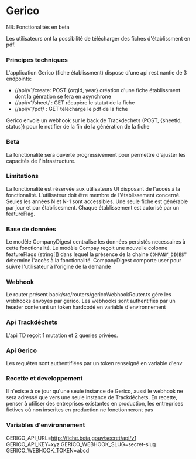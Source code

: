 # Gerico

NB: Fonctionalités en beta

Les utilisateurs ont la possibilité de télécharger des fiches d'établissment en pdf.

### Principes techniques

L'application Gerico (fiche établissment) dispose d'une api rest nantie de 3 endpoints:

- /<secret-slug>/api/v1/create: POST {orgId, year} création d'une fiche établissment dont la génration se fera en asynchrone
- /<secret-slug>/api/v1/sheet/<sheetId> : GET récupère le statut de la fiche
- /<secret-slug>/api/v1/pdf/<sheetId> : GET télécharge le pdf de la fiche

Gerico envoie un webhook sur le back de Trackdechets (POST, {sheetId, status}) pour le notifier de la fin de la génération de la fiche

### Beta

La fonctionalité sera ouverte progressivement pour permettre d'ajuster les capacités de l'infrastructure.

### Limitations

La fonctionalité est réservée aux utilisateurs UI disposant de l'accès à la fonctionalité.
L'utilisateur doit être membre de l'établissement concerné.
Seules les années N et N-1 sont accessibles.
Une seule fiche est générable par jour et par établisesment.
Chaque établissement est autorisé par un featureFlag.

### Base de données

Le modèle CompanyDigest centralise les données persistés necessaires à cette fonctionalité.
Le modèle Compay reçoit une nouvelle colonne featureFlags (string[]) dans lequel la présence de la chaine `COMPANY_DIGEST` détermine l'accès à la fonctionalité.
CompanyDigest comporte user pour suivre l'utilisateur à l'origine de la demande

### Webhook

Le router présent back/src/routers/gericoWebhookRouter.ts gère les webhooks envoyés par gérico.
Les webhooks sont authentifiés par un header contenant un token hardcodé en variable d'environnement

### Api Trackdéchets

L'api TD reçoit 1 mutation et 2 queries privées.

### Api Gerico

Les requêtes sont authentifiées par un token renseigné en variable d'env

### Recette et developpement

Il n'existe à ce jour qu'une seule instance de Gerico, aussi le webhook ne sera adressé que vers une seule instance de Trackdéchets. En recette, penser à utiliser des entreprises existantes en production, les entreprises fictives où non inscrites en production ne fonctionneront pas

### Variables d'environnement

GERICO_API_URL=http://fiche.beta.gouv/secret/api/v1
GERICO_API_KEY=xyz
GERICO_WEBHOOK_SLUG=secret-slug
GERICO_WEBHOOK_TOKEN=abcd
